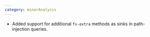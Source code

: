 ```yaml
---
category: minorAnalysis
---
```

* Added support for additional `fs-extra` methods as sinks in path-injection queries.
